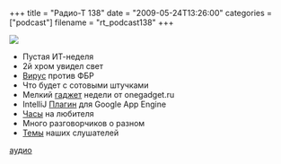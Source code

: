 +++
title = "Радио-Т 138"
date = "2009-05-24T13:26:00"
categories = ["podcast"]
filename = "rt_podcast138"
+++

![](https://radio-t.com/images/radio-t/rt138.jpg)


- Пустая ИТ-неделя
- 2й хром увидел свет
- [Вирус](http://soft.compulenta.ru/428055/) против ФБР
- Что будет с сотовыми штучками
- Мелкий [гаджет](http://onegadget.ru/og/3857) недели от onegadget.ru
- IntelliJ [Плагин](http://maxheapsize.com/2009/05/08/jetbrains-released-a-google-app-engine-plugin-for-intellij/) для Google App Engine
- [Часы](http://www.engadget.com/2009/05/18/phosphor-intros-new-line-of-curved-e-ink-watches/) на любителя
- Много разговорчиков о разном
- [Темы](http://radio-t.com/temi_dlja_vipuskov/temy-dlya-138/) наших слушателей


[аудио](http://cdn.radio-t.com/rt_podcast138.mp3)
<audio src="http://cdn.radio-t.com/rt_podcast138.mp3" preload="none"></audio>
